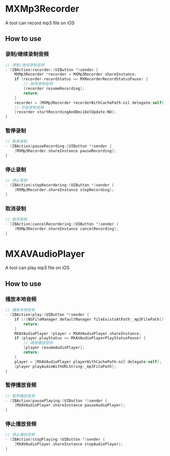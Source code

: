 # MXMp3Recorder
A tool can record  mp3 file on iOS

## How to use

### 录制/继续录制音频 
``` objective-c
// 录制/继续录制音频
- (IBAction)recorder:(UIButton *)sender {
    MXMp3Recorder *recorder = MXMp3Recorder.shareInstance;
    if (recorder.recordStatus == MXRecorderRecordStatusPause) {
        // 继续录制音频
        [recorder resumeRecording];
        return;
    }
    recorder = [MXMp3Recorder recorderWithCachePath:nil delegate:self];
    // 开始录制音频
    [recorder startRecordingAndDecibelUpdate:NO];
}
```

### 暂停录制
``` objective-c
// 暂停录制
- (IBAction)pauseRecording:(UIButton *)sender {
    [MXMp3Recorder.shareInstance pauseRecording];
}
```

### 停止录制
``` objective-c
// 停止录制
- (IBAction)stopRecordering:(UIButton *)sender {
    [MXMp3Recorder.shareInstance stopRecording];
}
```

### 取消录制
``` objective-c
// 取消录制
- (IBAction)cancelRecordering:(UIButton *)sender {
    [MXMp3Recorder.shareInstance cancelRecording];
}
```

# MXAVAudioPlayer
A tool can play mp3 file on iOS

## How to use

### 播放本地音频
``` objective-c
// 播放本地音频
- (IBAction)play:(UIButton *)sender {
    if (![NSFileManager.defaultManager fileExistsAtPath:_mp3FilePath]) {
        return;
    }
    MXAVAudioPlayer *player = MXAVAudioPlayer.shareInstance;
    if (player.playStatus == MXAVAudioPlayerPlayStatusPause) {
        // 继续播放音频
        [player resumeAudioPlayer];
        return;
    }
    player = [MXAVAudioPlayer playerWithCachePath:nil delegate:self];
    [player playAudioWithURLString:_mp3FilePath];
}
```

### 暂停播放音频
``` objective-c
// 暂停播放音频
- (IBAction)pausePlaying:(UIButton *)sender {
    [MXAVAudioPlayer.shareInstance pauseAudioPlayer];
}
```

### 停止播放音频
``` objective-c
// 停止播放音频
- (IBAction)stopPlaying:(UIButton *)sender {
    [MXAVAudioPlayer.shareInstance stopAudioPlayer];
}
```





